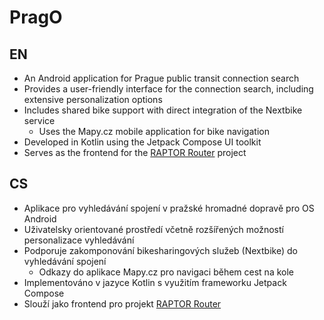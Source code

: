 # PragO

## EN

- An Android application for Prague public transit connection search
- Provides a user-friendly interface for the connection search, including extensive personalization options
- Includes shared bike support with direct integration of the Nextbike service
  - Uses the Mapy.cz mobile application for bike navigation
- Developed in Kotlin using the Jetpack Compose UI toolkit
- Serves as the frontend for the [RAPTOR Router](https://github.com/matejsubrt/RAPTOR-router) project


## CS

- Aplikace pro vyhledávání spojení v pražské hromadné dopravě pro OS Android
- Uživatelsky orientované prostředí včetně rozšířených možností personalizace vyhledávání
- Podporuje zakomponování bikesharingových služeb (Nextbike) do vyhledávání spojení
  - Odkazy do aplikace Mapy.cz pro navigaci během cest na kole
- Implementováno v jazyce Kotlin s využitím frameworku Jetpack Compose
- Slouží jako frontend pro projekt [RAPTOR Router](https://github.com/matejsubrt/RAPTOR-router)